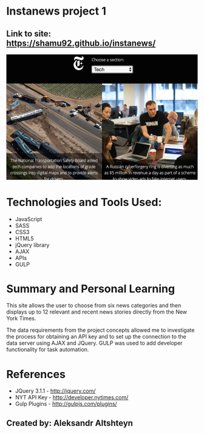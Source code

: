 # Instanews project 1 

## Link to site: https://shamu92.github.io/instanews/

![Instanews project screen shot](https://github.com/shamu92/instanews/blob/master/instanews_ss.png "Instanews Screen Shot")


# Technologies and Tools Used:

* JavaScript
* SASS
* CSS3
* HTML5
* jQuery library
* AJAX
* APIs
* GULP

# Summary and Personal Learning
This site allows the user to choose from six news categories and then displays up to 12 relevant and recent news stories directly from the New York Times.

The data requirements from the project concepts allowed me to investigate the process for obtaining an API key and to set up the connection to the data server using AJAX and JQuery. GULP was used to add developer functionality for task automation.

# References 

* JQuery 3.1.1 - http://jquery.com/
* NYT API Key - http://developer.nytimes.com/
* Gulp Plugins - http://gulpjs.com/plugins/

## Created by: Aleksandr Altshteyn
